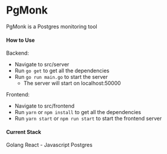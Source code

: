 # PgMonk

PgMonk is a Postgres monitoring tool

#### How to Use

Backend:

- Navigate to src/server
- Run `go get` to get all the dependencies
- Run `go run main.go` to start the server
  - The server will start on localhost:50000

Frontend:

- Navigate to src/frontend
- Run `yarn` or `npm install` to get all the dependencies
- Run `yarn start` or `npm run start` to start the frontend server

#### Current Stack

Golang
React - Javascript
Postgres

